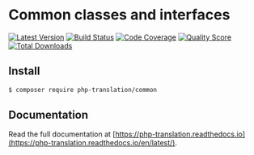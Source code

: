# Common classes and interfaces

[![Latest Version](https://img.shields.io/github/release/php-translation/common.svg?style=flat-square)](https://github.com/php-translation/common/releases)
[![Build Status](https://img.shields.io/travis/php-translation/common.svg?style=flat-square)](https://travis-ci.org/php-translation/common)
[![Code Coverage](https://img.shields.io/scrutinizer/coverage/g/php-translation/common.svg?style=flat-square)](https://scrutinizer-ci.com/g/php-translation/common)
[![Quality Score](https://img.shields.io/scrutinizer/g/php-translation/common.svg?style=flat-square)](https://scrutinizer-ci.com/g/php-translation/common)
[![Total Downloads](https://img.shields.io/packagist/dt/php-translation/common.svg?style=flat-square)](https://packagist.org/packages/php-translation/common)


## Install

```bash
$ composer require php-translation/common
```

## Documentation

Read the full documentation at [https://php-translation.readthedocs.io](https://php-translation.readthedocs.io/en/latest/).
